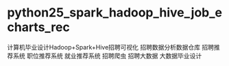 # python25_spark_hadoop_hive_job_echarts_rec
计算机毕业设计Hadoop+Spark+Hive招聘可视化 招聘数据分析数据仓库 招聘推荐系统 职位推荐系统 就业推荐系统 招聘爬虫 招聘大数据 大数据毕业设计
